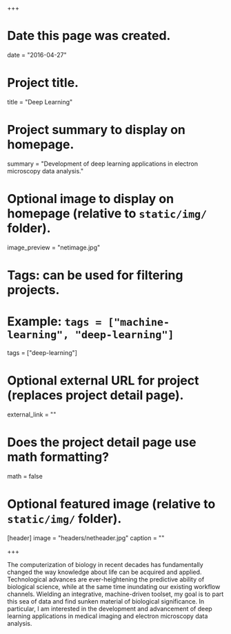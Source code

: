 +++
# Date this page was created.
date = "2016-04-27"

# Project title.
title = "Deep Learning"

# Project summary to display on homepage.
summary = "Development of deep learning applications in electron microscopy data analysis."

# Optional image to display on homepage (relative to `static/img/` folder).
image_preview = "netimage.jpg"

# Tags: can be used for filtering projects.
# Example: `tags = ["machine-learning", "deep-learning"]`
tags = ["deep-learning"]

# Optional external URL for project (replaces project detail page).
external_link = ""

# Does the project detail page use math formatting?
math = false

# Optional featured image (relative to `static/img/` folder).
[header]
image = "headers/netheader.jpg"
caption = ""

+++

The computerization of biology in recent decades has fundamentally changed the way knowledge about life can be acquired and applied. Technological advances are ever-heightening the predictive ability of biological science, while at the same time inundating our existing workflow channels. Wielding an integrative, machine-driven toolset, my goal is to part this sea of data and find sunken material of biological significance. In particular, I am interested in the development and advancement of deep learning applications in medical imaging and electron microscopy data analysis.
